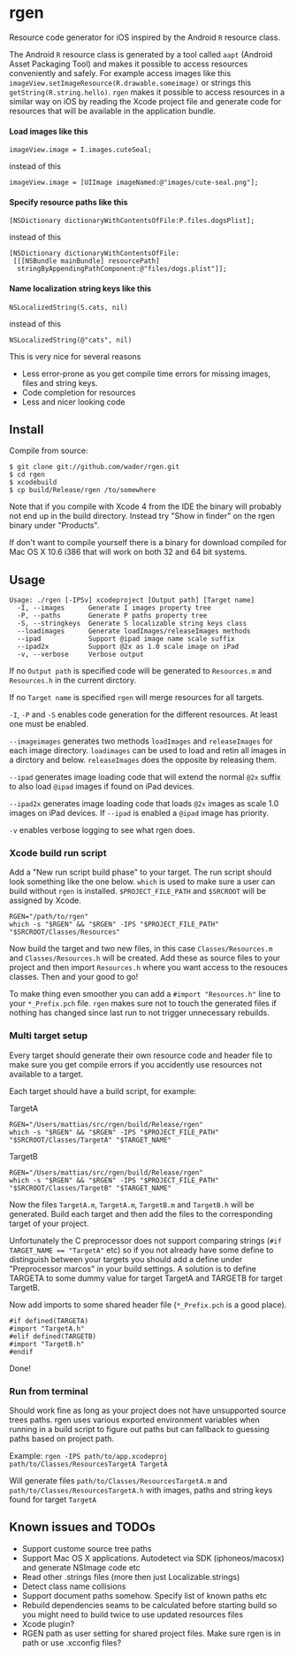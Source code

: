 # rgen

Resource code generator for iOS inspired by the Android `R` resource class.

The Android `R` resource class is generated by a tool called
`aapt` (Android Asset Packaging Tool) and makes it possible to access resources
conveniently and safely.
For example access images like this
`imageView.setImageResource(R.drawable.someimage)`
or strings this
`getString(R.string.hello)`.
`rgen` makes it possible to access resources in a similar way on iOS by
reading the Xcode project file and generate code for resources that
will be available in the application bundle.

#### Load images like this

	imageView.image = I.images.cuteSeal;

instead of this

	imageView.image = [UIImage imageNamed:@"images/cute-seal.png"];

#### Specify resource paths like this

	[NSDictionary dictionaryWithContentsOfFile:P.files.dogsPlist];

instead of this

	[NSDictionary dictionaryWithContentsOfFile:
	 [[[NSBundle mainBundle] resourcePath]
	  stringByAppendingPathComponent:@"files/dogs.plist"]];

#### Name localization string keys like this

	NSLocalizedString(S.cats, nil)

instead of this

	NSLocalizedString(@"cats", nil)

This is very nice for several reasons

*  Less error-prone as you get compile time errors for missing images,
   files and string keys.
*  Code completion for resources
*  Less and nicer looking code

## Install

Compile from source:

	$ git clone git://github.com/wader/rgen.git
	$ cd rgen
	$ xcodebuild
	$ cp build/Release/rgen /to/somewhere

Note that if you compile with Xcode 4 from the IDE the binary will probably
not end up in the build directory. Instead try "Show in finder" on the rgen
binary under "Products".

If don't want to compile yourself there is a binary for download compiled for
Mac OS X 10.6 i386 that will work on both 32 and 64 bit systems.

## Usage

	Usage: ./rgen [-IPSv] xcodeproject [Output path] [Target name]
	  -I, --images      Generate I images property tree
	  -P, --paths       Generate P paths property tree
	  -S, --stringkeys  Generate S localizable string keys class
	  --loadimages      Generate loadImages/releaseImages methods
	  --ipad            Support @ipad image name scale suffix
	  --ipad2x          Support @2x as 1.0 scale image on iPad
	  -v, --verbose     Verbose output

If no `Output path` is specified code will be generated to
`Resources.m` and `Resources.h` in the current dirctory.

If no `Target name` is specified `rgen` will merge
resources for all targets.

`-I`, `-P` and `-S` enables code generation for
the different resources. At least one must be enabled.

`--imageimages` generates two methods `loadImages` and
`releaseImages` for each image directory. `loadimages`
can be used to load and retin all images in a dirctory and below.
`releaseImages` does the opposite by releasing them.

`--ipad` generates image loading code that will extend the normal
`@2x` suffix to also load `@ipad` images if found on
iPad devices.

`--ipad2x` generates image loading code that loads `@2x`
images as scale 1.0 images on iPad devices. If `--ipad` is enabled
a `@ipad` image has priority.

`-v` enables verbose logging to see what rgen does.

### Xcode build run script

Add a "New run script build phase" to your target. The run script should look
something like the one below. `which` is used to make sure a user can
build without `rgen` is installed.
`$PROJECT_FILE_PATH` and `$SRCROOT` will be assigned
by Xcode.

	RGEN="/path/to/rgen"
	which -s "$RGEN" && "$RGEN" -IPS "$PROJECT_FILE_PATH" "$SRCROOT/Classes/Resources"

Now build the target and two new files, in this case
`Classes/Resources.m` and `Classes/Resources.h` will be
created. Add these as source files to your project and then import
`Resources.h` where you want access to the resouces classes.
Then and your good to go!

To make thing even smoother you can add a `#import "Resources.h"` line
to your `*_Prefix.pch` file. `rgen` makes sure not to touch
the generated files if nothing has changed since last run to not trigger
unnecessary rebuilds.

### Multi target setup

Every target should generate their own resource code and header file to make
sure you get compile errors if you accidently use resources not available to
a target.

Each target should have a build script, for example:

TargetA

	RGEN="/Users/mattias/src/rgen/build/Release/rgen"
	which -s "$RGEN" && "$RGEN" -IPS "$PROJECT_FILE_PATH" "$SRCROOT/Classes/TargetA" "$TARGET_NAME"

TargetB
	
	RGEN="/Users/mattias/src/rgen/build/Release/rgen"
	which -s "$RGEN" && "$RGEN" -IPS "$PROJECT_FILE_PATH" "$SRCROOT/Classes/TargetB" "$TARGET_NAME"

Now the files `TargetA.m`, `TargetA.m`, `TargetB.m` and `TargetB.h` will be
generated. Build each target and then add the files to the corresponding
target of your project.

Unfortunately the C preprocessor does not support comparing strings
(`#if TARGET_NAME == "TargetA"` etc) so if you not already have some define
to distinguish between your targets you should add a define under
"Preprocessor marcos" in your build settings. A solution is to define TARGETA
to some dummy value for target TargetA and TARGETB for target TargetB.

Now add imports to some shared header file (`*_Prefix.pch` is a good place).

	#if defined(TARGETA)
	#import "TargetA.h"
	#elif defined(TARGETB)
	#import "TargetB.h"
	#endif

Done!

### Run from terminal

Should work fine as long as your project does not have unsupported source
trees paths.
rgen uses various exported environment variables when running in a build
script to figure out paths but can fallback to guessing paths based on
project path.

Example:
`rgen -IPS path/to/app.xcodeproj path/to/Classes/ResourcesTargetA TargetA`

Will generate files `path/to/Classes/ResourcesTargetA.m` and
`path/to/Classes/ResourcesTargetA.h` with images, paths and string
keys found for target `TargetA`

## Known issues and TODOs

*  Support custome source tree paths
*  Support Mac OS X applications. Autodetect via SDK (iphoneos/macosx) and
   generate NSImage code etc
*  Read other .strings files (more then just Localizable.strings)
*  Detect class name collisions
*  Support document paths somehow. Specify list of known paths etc
*  Rebuild dependencies seams to be calculated before starting build
   so you might need to build twice to use updated resources files
*  Xcode plugin?
*  RGEN path as user setting for shared project files. Make sure rgen is in
   path or use .xcconfig files? 
